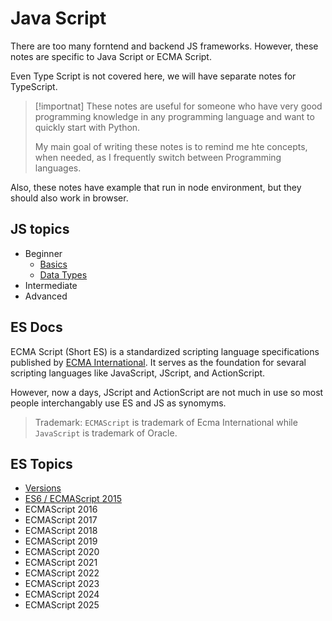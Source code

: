 # Java Script

There are too many forntend and backend JS frameworks. However, these notes are specific to Java Script or ECMA Script.

Even Type Script is not covered here, we will have separate notes for TypeScript.

> [!importnat] These notes are useful for someone who have very good programming knowledge in any programming language and want to quickly start with Python.
>
> My main goal of writing these notes is to remind me hte concepts, when needed, as I frequently switch between Programming languages.

Also, these notes have example that run in node environment, but they should also work in browser.

## JS topics

- Beginner
  - [Basics](./Docs/01Basics.md)
  - [Data Types](./Docs/02DataTypes.md)
- Intermediate
- Advanced

## ES Docs

ECMA Script (Short ES) is a standardized scripting language specifications published by <a href="https://ecma-international.org/" target="_blank">ECMA International</a>. It serves as the foundation for sevaral scripting languages like JavaScript, JScript, and ActionScript.

However, now a days, JScript and ActionScript are not much in use so most people interchangably use ES and JS as synomyms.

> Trademark: `ECMAScript` is trademark of Ecma International while `JavaScript` is trademark of Oracle.   

## ES Topics

- [Versions](./ESDocs/01Versions.md)
- [ES6 / ECMAScript 2015](./ESDocs/ES2015/ES2015.md)
- ECMAScript 2016
- ECMAScript 2017
- ECMAScript 2018
- ECMAScript 2019
- ECMAScript 2020
- ECMAScript 2021
- ECMAScript 2022
- ECMAScript 2023
- ECMAScript 2024
- ECMAScript 2025
